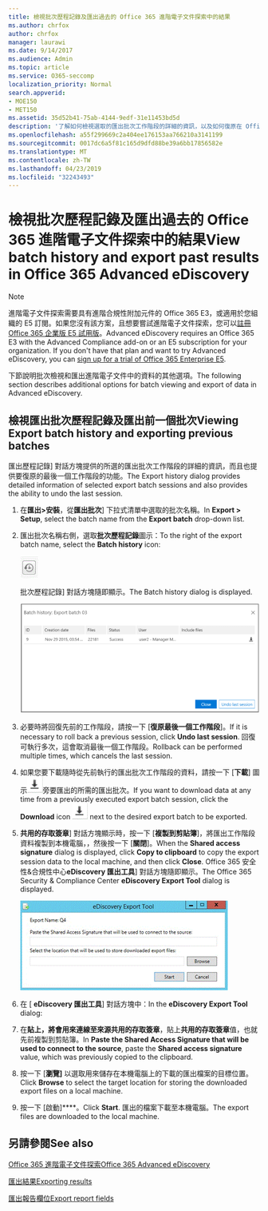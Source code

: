 ```yaml
---
title: 檢視批次歷程記錄及匯出過去的 Office 365 進階電子文件探索中的結果
ms.author: chrfox
author: chrfox
manager: laurawi
ms.date: 9/14/2017
ms.audience: Admin
ms.topic: article
ms.service: O365-seccomp
localization_priority: Normal
search.appverid:
- MOE150
- MET150
ms.assetid: 35d52b41-75ab-4144-9edf-31e11453bd5d
description: '了解如何檢視選取的匯出批次工作階段的詳細的資訊，以及如何復原在 Office 365 進階電子文件探索中的最後一個匯出工作階段。  '
ms.openlocfilehash: a55f299669c2a404ee176153aa766210a3141199
ms.sourcegitcommit: 0017dc6a5f81c165d9dfd88be39a6bb17856582e
ms.translationtype: MT
ms.contentlocale: zh-TW
ms.lasthandoff: 04/23/2019
ms.locfileid: "32243493"
---
```

# <a name="view-batch-history-and-export-past-results-in-office-365-advanced-ediscovery"></a><span data-ttu-id="42e9f-103">檢視批次歷程記錄及匯出過去的 Office 365 進階電子文件探索中的結果</span><span class="sxs-lookup"><span data-stu-id="42e9f-103">View batch history and export past results in Office 365 Advanced eDiscovery</span></span>

> [!NOTE]
> <span data-ttu-id="42e9f-p101">進階電子文件探索需要具有進階合規性附加元件的 Office 365 E3，或適用於您組織的 E5 訂閱。如果您沒有該方案，且想要嘗試進階電子文件探索，您可以[註冊 Office 365 企業版 E5 試用版](https://go.microsoft.com/fwlink/p/?LinkID=698279)。</span><span class="sxs-lookup"><span data-stu-id="42e9f-p101">Advanced eDiscovery requires an Office 365 E3 with the Advanced Compliance add-on or an E5 subscription for your organization. If you don't have that plan and want to try Advanced eDiscovery, you can [sign up for a trial of Office 365 Enterprise E5](https://go.microsoft.com/fwlink/p/?LinkID=698279).</span></span> 
  
<span data-ttu-id="42e9f-106">下節說明批次檢視和匯出進階電子文件中的資料的其他選項。</span><span class="sxs-lookup"><span data-stu-id="42e9f-106">The following section describes additional options for batch viewing and export of data in Advanced eDiscovery.</span></span> 
  
## <a name="viewing-export-batch-history-and-exporting-previous-batches"></a><span data-ttu-id="42e9f-107">檢視匯出批次歷程記錄及匯出前一個批次</span><span class="sxs-lookup"><span data-stu-id="42e9f-107">Viewing Export batch history and exporting previous batches</span></span>

<span data-ttu-id="42e9f-108">匯出歷程記錄] 對話方塊提供的所選的匯出批次工作階段的詳細的資訊，而且也提供要復原的最後一個工作階段的功能。</span><span class="sxs-lookup"><span data-stu-id="42e9f-108">The Export history dialog provides detailed information of selected export batch sessions and also provides the ability to undo the last session.</span></span>
  
1. <span data-ttu-id="42e9f-109">在**匯出\>安裝**，從**匯出批次**] 下拉式清單中選取的批次名稱。</span><span class="sxs-lookup"><span data-stu-id="42e9f-109">In **Export \> Setup**, select the batch name from the **Export batch** drop-down list.</span></span> 
    
2. <span data-ttu-id="42e9f-110">匯出批次名稱右側，選取**批次歷程記錄**圖示：</span><span class="sxs-lookup"><span data-stu-id="42e9f-110">To the right of the export batch name, select the **Batch history** icon:</span></span> 
    
    ![匯出批次歷程記錄圖示](media/a14f6ef9-0c3c-4851-b65d-9380f2d8a38a.gif)
  
    <span data-ttu-id="42e9f-112">批次歷程記錄] 對話方塊隨即顯示。</span><span class="sxs-lookup"><span data-stu-id="42e9f-112">The Batch history dialog is displayed.</span></span>
    
    ![匯出批次歷程記錄](media/04c5b75c-348c-491d-b4fe-716659333890.png)
  
3. <span data-ttu-id="42e9f-114">必要時將回復先前的工作階段，請按一下 [**復原最後一個工作階段**]。</span><span class="sxs-lookup"><span data-stu-id="42e9f-114">If it is necessary to roll back a previous session, click **Undo last session**.</span></span> <span data-ttu-id="42e9f-115">回復可執行多次，這會取消最後一個工作階段。</span><span class="sxs-lookup"><span data-stu-id="42e9f-115">Rollback can be performed multiple times, which cancels the last session.</span></span>
    
4. <span data-ttu-id="42e9f-116">如果您要下載隨時從先前執行的匯出批次工作階段的資料，請按一下 [**下載**] 圖示![匯出批次歷程記錄下載圖示](media/de69b920-a6ac-4ddb-b93e-e1cc5888e6c4.gif)旁要匯出的所需的匯出批次。</span><span class="sxs-lookup"><span data-stu-id="42e9f-116">If you want to download data at any time from a previously executed export batch session, click the **Download** icon ![Export batch history download icon](media/de69b920-a6ac-4ddb-b93e-e1cc5888e6c4.gif) next to the desired export batch to be exported.</span></span> 
    
5. <span data-ttu-id="42e9f-117">**共用的存取簽章**] 對話方塊顯示時，按一下 [**複製到剪貼簿**]，將匯出工作階段資料複製到本機電腦，，然後按一下 [**關閉**]。</span><span class="sxs-lookup"><span data-stu-id="42e9f-117">When the **Shared access signature** dialog is displayed, click **Copy to clipboard** to copy the export session data to the local machine, and then click **Close**.</span></span> <span data-ttu-id="42e9f-118">Office 365 安全性&amp;合規性中心**eDiscovery 匯出工具**] 對話方塊隨即顯示。</span><span class="sxs-lookup"><span data-stu-id="42e9f-118">The Office 365 Security &amp; Compliance Center **eDiscovery Export Tool** dialog is displayed.</span></span> 
    
    ![匯出 eDiscovery 對話方塊](media/01f79d2d-6da0-45e6-9c6f-ab12347572cb.gif)
  
6. <span data-ttu-id="42e9f-120">在 [ **eDiscovery 匯出工具**] 對話方塊中：</span><span class="sxs-lookup"><span data-stu-id="42e9f-120">In the **eDiscovery Export Tool** dialog:</span></span> 
    
1. <span data-ttu-id="42e9f-121">在**貼上，將會用來連線至來源共用的存取簽章**，貼上**共用的存取簽章**值，也就先前複製到剪貼簿。</span><span class="sxs-lookup"><span data-stu-id="42e9f-121">In **Paste the Shared Access Signature that will be used to connect to the source**, paste the **Shared access signature** value, which was previously copied to the clipboard.</span></span> 
    
2. <span data-ttu-id="42e9f-122">按一下 [**瀏覽]** 以選取用來儲存在本機電腦上的下載的匯出檔案的目標位置。</span><span class="sxs-lookup"><span data-stu-id="42e9f-122">Click **Browse** to select the target location for storing the downloaded export files on a local machine.</span></span> 
    
3. <span data-ttu-id="42e9f-123">按一下 [啟動]\*\*\*\*。</span><span class="sxs-lookup"><span data-stu-id="42e9f-123">Click **Start**.</span></span> <span data-ttu-id="42e9f-124">匯出的檔案下載至本機電腦。</span><span class="sxs-lookup"><span data-stu-id="42e9f-124">The export files are downloaded to the local machine.</span></span> 
    
## <a name="see-also"></a><span data-ttu-id="42e9f-125">另請參閱</span><span class="sxs-lookup"><span data-stu-id="42e9f-125">See also</span></span>

[<span data-ttu-id="42e9f-126">Office 365 進階電子文件探索</span><span class="sxs-lookup"><span data-stu-id="42e9f-126">Office 365 Advanced eDiscovery</span></span>](office-365-advanced-ediscovery.md)
  
[<span data-ttu-id="42e9f-127">匯出結果</span><span class="sxs-lookup"><span data-stu-id="42e9f-127">Exporting results </span></span>](export-results-in-advanced-ediscovery.md)

[<span data-ttu-id="42e9f-128">匯出報告欄位</span><span class="sxs-lookup"><span data-stu-id="42e9f-128">Export report fields</span></span>](export-report-fields-in-advanced-ediscovery.md)

